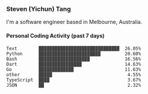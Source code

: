 ### Steven (Yichun) Tang

I'm a software engineer based in Melbourne, Australia.

#### Personal Coding Activity (past 7 days)
```
Text        ▓▓▓▓▓▓▓▓▓▓▓▓▓▓▓▓▓▓▓▓▓▓▓▓▓▓▓▓▓▓  26.05%
Python      ▓▓▓▓▓▓▓▓▓▓▓▓▓▓▓▓▓▓▓▓▓▓▓         20.60%
Bash        ▓▓▓▓▓▓▓▓▓▓▓▓▓▓▓▓▓▓▓             16.56%
Dart        ▓▓▓▓▓▓▓▓▓▓▓▓▓▓▓▓                14.63%
Go          ▓▓▓▓▓▓▓▓▓▓▓▓▓                   11.63%
other       ▓▓▓▓▓                            4.55%
TypeScript  ▓▓▓▓                             3.67%
JSON        ▓▓                               2.32%
```
